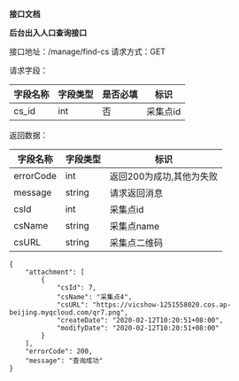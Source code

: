 **接口文档**

**后台出入人口查询接口**

接口地址：/manage/find-cs
请求方式：GET

请求字段：

| 字段名称 | 字段类型 | 是否必填 | 标识     |
| -------- | -------- | -------- | -------- |
| cs_id    | int      | 否       | 采集点id |


返回数据：

| 字段名称  | 字段类型 | 标识                     |
| --------- | -------- | ------------------------ |
| errorCode | int      | 返回200为成功,其他为失败 |
| message   | string   | 请求返回消息             |
| csId      | int      | 采集点id                 |
| csName    | string   | 采集点name               |
| csURL     | string   | 采集点二维码             |

````
{
    "attachment": [
        {
            "csId": 7,
            "csName": "采集点4",
            "csURL": "https://vicshow-1251558020.cos.ap-beijing.myqcloud.com/qr7.png",
            "createDate": "2020-02-12T10:20:51+08:00",
            "modifyDate": "2020-02-12T10:20:51+08:00"
        }
    ],
    "errorCode": 200,
    "message": "查询成功"
}
````